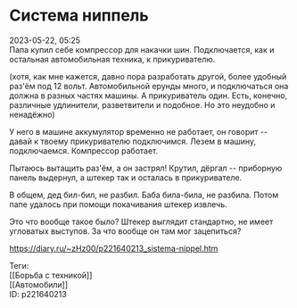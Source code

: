 Система ниппель
================

   
 2023-05-22, 05:25   
   Папа купил себе компрессор для накачки шин. Подключается, как и остальная автомобильная техника, к прикуривателю.   
   
 (хотя, как мне кажется, давно пора разработать другой, более удобный раз'ём под 12 вольт. Автомобильной ерунды много, и подключаться она должна в разных частях машины. А прикуриватель один. Есть, конечно, различные удлинители, разветвители и подобное. Но это неудобно и ненадёжно)   
   
 У него в машине аккумулятор временно не работает, он говорит -- давай к твоему прикуривателю подключимся. Лезем в машину, подключаемся. Компрессор работает.   
   
 Пытаюсь вытащить раз'ём, а он застрял! Крутил, дёргал -- приборную панель выдернул, а штекер так и осталась в прикуривателе.   
   
 В общем, дед бил-бил, не разбил. Баба била-била, не разбила. Потом папе удалось при помощи покачивания штекер извлечь.   
   
 Это что вообще такое было? Штекер выглядит стандартно, не имеет угловатых выступов. За что вообще он там мог зацепиться?   
     
 <https://diary.ru/~zHz00/p221640213_sistema-nippel.htm>   
   
 Теги:   
 [[Борьба с техникой]]   
 [[Автомобили]]   
 ID: p221640213